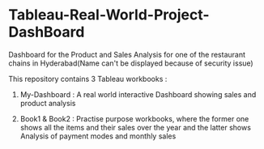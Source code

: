 # Tableau-Real-World-Project-DashBoard

Dashboard for the Product and Sales Analysis for one of the restaurant chains in Hyderabad(Name can't be displayed because of security issue)


This repository contains 3 Tableau workbooks :

1) My-Dashboard : A real world interactive Dashboard showing sales and product analysis

2) Book1 & Book2 : Practise purpose workbooks, where the former one shows all the items and their sales over the year and the latter shows                    Analysis of payment modes and monthly sales
